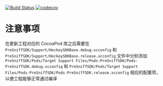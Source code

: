 
[![Build Status](https://travis-ci.com/qbox/pre-sniff-objc.svg?token=4UdMWHQptsJA46XUVYqy&branch=master)](https://travis-ci.com/qbox/pre-sniff-objc)  [![codecov](https://codecov.io/gh/huangdeheng/pre-sniff-objc/branch/master/graph/badge.svg?token=wS3Omw7Y9T)](http://opdazj06v.bkt.clouddn.com)


# 注意事项
在更新工程对应的 CocoaPod 库之后需要在 `PreSniffSDK/Support/HockeySDKBase.debug.xcconfig` 和 `PreSniffSDK/Support/HockeySDKBase.release.xcconfig` 文件中分别添加 `PreSniffSDK/Pods/Target Support Files/Pods-PreSniffSDK/Pods-PreSniffSDK.debug.xcconfig` 和 `PreSniffSDK/Pods/Target Support Files/Pods-PreSniffSDK/Pods-PreSniffSDK.release.xcconfig` 相应的配置项，以便工程能够正常通过编译